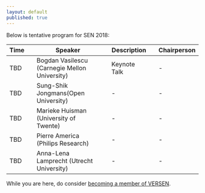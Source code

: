 ```yaml
---
layout: default
published: true
---
```


Below is tentative program for SEN 2018:

| Time | | Speaker | | Description | | Chairperson | 
|----- |-| ------  |-| ----------- |-| ----------- |
| TBD | | Bogdan Vasilescu (Carnegie Mellon University) | | Keynote Talk | | - |
| TBD | | Sung-Shik Jongmans(Open University) | | - | | - |  
| TBD | | Marieke Huisman (University of Twente) | | - |  | - |
| TBD | | Pierre America (Philips Research) | | - | |  - | 
| TBD | | Anna-Lena Lamprecht (Utrecht University) | | - | | - | 



While you are here, do consider [becoming a member of VERSEN](http://www.versen.nl/register).

